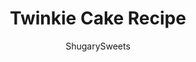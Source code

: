 ---
layout: ../../layouts/MarkdownPostLayout.astro
title: Twinkie Cake Recipe
author: ShugarySweets
pubDate: 2018-10-16
description: "The perfect, not overly sweet, cake recipe, this delicious Twinkie Cake is made with yellow cake and sweet whipped cream filling."
image_url: https://www.shugarysweets.com/wp-content/uploads/2018/09/twinkie-cake-1.jpg
tags: ["Cake","American"]
calories: 293
protein: 2
carbohydrates: 43
fats: 13
fiber: 0
ingredients: ["1 yellow cake mix, for 2 9-inch pans (or this homemade yellow cake recipe)","5 Tablespoons all-purpose flour","1 cup milk","1 teaspoon vanilla extract","1 cup unsalted butter, softened","1 cup granulated sugar","2 Tablespoons powdered sugar, for garnish"]
serves: 16
time: "1 hour 25 minutes"
prepTime: "1 hour"
instructions: ["For the cake, prepare yellow cake according to package directions (for 2 9-inch layer cake pans). Cool completely.","In a small saucepan, combine the flour with milk, whisking until lumps removed. Turn on medium heat and continue to whisk until mixture becomes thick, like a pudding.","Remove from heat and stir in vanilla. Cool completely.","In a mixing bowl, combine butter and sugar, beat until light and fluffy (about 4 minutes). Slowly add in the COOLED milk mixture, beating until combined. It may curdle slightly in the beginning, that's okay, keep beating until it becomes the texture of whipped cream!","Place first layer of cooled cake on a cake plate. Top it with ALL of the cream filling. Add the second layer of cake on top.","Sprinkle generously with powdered sugar. Slice and enjoy!"]
nutrition: ["293 calories","43 grams carbohydrates","32 milligrams cholesterol","13 grams fat","0 grams fiber","2 grams protein","8 grams saturated fat","247 milligrams sodium","28 grams sugar","0 grams trans fat","4 grams unsaturated fat"]
---